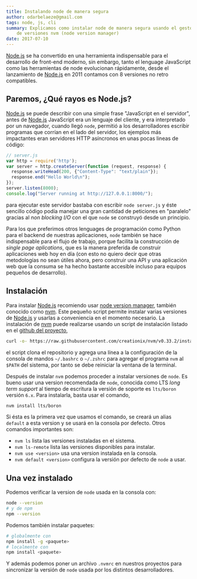 ```yaml
---
title: Instalando node de manera segura
author: odarbelaeze@gmail.com
tags: node, js, cli
summary: Explicamos como instalar node de manera segura usando el gestor
    de versiones nvm (node version manager)
date: 2017-07-10
---
```


[Node.js][node] se ha convertido en una herramienta indispensable para el
desarrollo de front-end moderno, sin embargo, tanto el lenguage JavaScript como
las herramientas de node evolucionan rápidamente, desde el lanzamiento de
[Node.js][node] en 2011 contamos con 8 versiones no retro compatibles.

## Paremos, ¿Qué rayos es Node.js?

[Node.js][node] se puede describir con una simple frase "JavaScript en el
servidor", antes de [Node.js][node] JavaScript era un lenguaje del cliente, y
era interpretado por un navegador, cuando llegó `node`, permitió a los
desarrolladores escribir programas que corrían en el lado del servidor, los
ejemplos más impactantes eran servidores HTTP asíncronos en unas pocas lineas
de código:

```js
// server.js
var http = require('http');
var server = http.createServer(function (request, response) {
  response.writeHead(200, {"Content-Type": "text/plain"});
  response.end("Hello World\n");
});
server.listen(8000);
console.log("Server running at http://127.0.0.1:8000/");
```

para ejecutar este servidor bastaba con escribir `node server.js` y éste
sencillo código podía manejar una gran cantidad de peticiones en "paralelo"
gracias al _non blocking I/O_ con el que `node` se construyó desde un
principio.

Para los que preferimos otros lenguages de programación como Python para el
backend de nuestras aplicaciones, `node` también se hace indispensable para el
flujo de trabajo, porque facilita la construcción de _single page aplications_,
que es la manera preferida de construir aplicaciones web hoy en día (con esto
no quiero decir que otras metodologías no sean útiles ahora, pero construir
una API y una aplicación web que la consuma se ha hecho bastante accesible
incluso para equipos pequeños de desarrollo).

## Instalación

Para instalar [Node.js][node] recomiendo usar [node version manager][nvm],
también conocido como [nvm][nvm]. Este pequeño script permite instalar varias
versiones de [Node.js][node] y usarlas a conveniencia en el momento necesario.
La instalación de [nvm][nvm] puede realizarse usando un script de instalación
listado en el [github del proyecto][nvm],

```bash
curl -o- https://raw.githubusercontent.com/creationix/nvm/v0.33.2/install.sh | bash
```

el script clona el repositorio y agrega una línea a la configuración de la
consola de mandos `~/.bashrc` o `~/.zshrc` para agregar el programa `nvm` al
`$PATH` del sistema, por tanto se debe reiniciar la ventana de la terminal.

Después de instalar `nvm` podemos proceder a instalar versiones de `node`. Es
bueno usar una version recomendada de `node`, conocida como LTS _long term
support_ al tiempo de escritura la versión de soporte es `lts/boron` versión
`6.x`. Para instalarla, basta usar el comando,

```bash
nvm install lts/boron
```

Si ésta es la primera vez que usamos el comando, se creará un alias `default`
a esta version y se usará en la consola por defecto. Otros comandos importantes
son:

- `nvm ls` lista las versiones instaladas en el sistema.
- `nvm ls-remote` lista las versiones disponibles para instalar.
- `nvm use <version>` usa una version instalada en la consola.
- `nvm default <version>` configura la versión por defecto de `node` a usar.

## Una vez instalado

Podemos verificar la version de `node` usada en la consola con:

```bash
node --version
# y de npm
npm --version
```

Podemos también instalar paquetes:

```bash
# globalmente con
npm install -g <paquete>
# localmente con
npm install <paquete>
```

Y además podemos poner un archivo `.nvmrc` en nuestros proyectos para
sincronizar la versión de `node` usada por los distintos desarrolladores.

[nvm]: https://github.com/creationix/nvm
[node]: https://nodejs.org/es/

